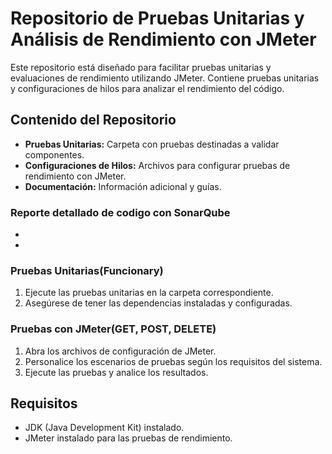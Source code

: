 # Repositorio de Pruebas Unitarias y Análisis de Rendimiento con JMeter

Este repositorio está diseñado para facilitar pruebas unitarias y evaluaciones de rendimiento utilizando JMeter. Contiene pruebas unitarias y configuraciones de hilos para analizar el rendimiento del código.

## Contenido del Repositorio

- **Pruebas Unitarias:** Carpeta con pruebas destinadas a validar componentes.
- **Configuraciones de Hilos:** Archivos para configurar pruebas de rendimiento con JMeter.
- **Documentación:** Información adicional y guías.
### Reporte detallado de codigo con SonarQube
-
-
### Pruebas Unitarias(Funcionary)
1. Ejecute las pruebas unitarias en la carpeta correspondiente.
2. Asegúrese de tener las dependencias instaladas y configuradas.

### Pruebas con JMeter(GET, POST, DELETE)
1. Abra los archivos de configuración de JMeter.
2. Personalice los escenarios de pruebas según los requisitos del sistema.
3. Ejecute las pruebas y analice los resultados.

## Requisitos

- JDK (Java Development Kit) instalado.
- JMeter instalado para las pruebas de rendimiento.


